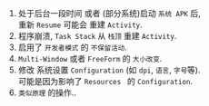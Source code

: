 1. 处于后台一段时间 或者 (部分系统)启动 `系统 APK` 后,  
   重新 `Resume` 可能会 重建 `Activity`.
2. 程序崩溃, `Task Stack` 从 `栈顶` 重建 `Activity`.
3. 启用了 `开发者模式` 的 `不保留活动`.
4. `Multi-Window` 或者 `FreeForm` 的 `大小改变`.
5. 修改 系统设置 `Configuration` (如 `dpi`, `语言`, `字号`等).  
   可能是因为影响了 `Resources ` 的 `Configuration`.
6. `类似原理` 的操作..
